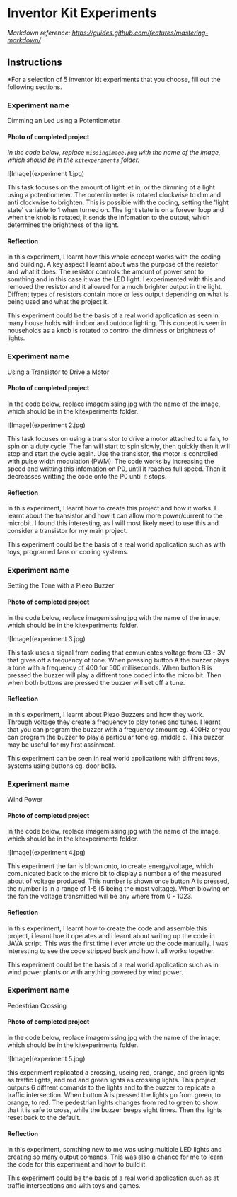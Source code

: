 # Inventor Kit Experiments

*Markdown reference: https://guides.github.com/features/mastering-markdown/*

## Instructions ##

*For a selection of 5 inventor kit experiments that you choose, fill out the following sections.

### Experiment name ###

Dimming an Led using a Potentiometer

#### Photo of completed project ####
*In the code below, replace `missingimage.png` with the name of the image, which should be in the `kitexperiments` folder.*

![Image](experiment 1.jpg) 

This task focuses on the amount of light let in, or the dimming of a light using a potentiometer. The potentiometer is rotated clockwise to dim and anti clockwise to brighten. This is possible with the coding, setting the 'light state' variable to 1 when turned on. The light state is on a forever loop and when the knob is rotated, it sends the infomation to the output, which determines the brightness of the light. 

#### Reflection ####

In this experiment, I learnt how this whole concept works with the coding and building. A key aspect I learnt about was the purpose of the resistor and what it does. The resistor controls the amount of power sent to somthing and in this case it was the LED light. I experimented with this and removed the resistor and it allowed for a much brighter output in the light. Diffrent types of resistors contain more or less output depending on what is being used and what the project it. 

This experiment could be the basis of a real world application as seen in many house holds with indoor and outdoor lighting. This concept is seen in households as a knob is rotated to control the dimness or brightness of lights.  

### Experiment name ###

Using a Transistor to Drive a Motor

#### Photo of completed project ####
In the code below, replace imagemissing.jpg with the name of the image, which should be in the kitexperiments folder.

![Image](experiment 2.jpg)

This task focuses on using a transistor to drive a motor attached to a fan, to spin on a duty cycle. The fan will start to spin slowly, then quickly then it will stop and start the cycle again. Use the transistor, the motor is controlled with pulse width modulation (PWM). The code works by increasing the speed and writting this infomation on P0, until it reaches full speed. Then it decreasses writting the code onto the P0 until it stops. 

#### Reflection ####

In this experiment, I learnt how to create this project and how it works. I learnt about the transistor and how it can allow more power/current to the microbit. I found this interesting, as I will most likely need to use this and consider a transistor for my main project.  

This experiment could be the basis of a real world application such as with toys, programed fans or cooling systems. 

### Experiment name ###

Setting the Tone with a Piezo Buzzer

#### Photo of completed project ####
In the code below, replace imagemissing.jpg with the name of the image, which should be in the kitexperiments folder.

![Image](experiment 3.jpg)

This task uses a signal from coding that comunicates voltage from 03 - 3V that gives off a frequency of tone. When pressing button A the buzzer plays a tone with a frequency of 400 for 500 milliseconds. When button B is pressed the buzzer will play a diffrent tone coded into the micro bit. Then when both buttons are pressed the buzzer will set off a tune.

#### Reflection ####

In this experiment, I learnt about Piezo Buzzers and how they work. Through voltage they create a frequency to play tones and tunes. I learnt that you can program the buzzer with a frequency amount eg. 400Hz or you can program the buzzer to play a particular tone eg. middle c. This buzzer may be useful for my first assinment. 

This experiment can be seen in real world applications with diffrent toys, systems using buttons eg. door bells.

### Experiment name ###

Wind Power

#### Photo of completed project ####
In the code below, replace imagemissing.jpg with the name of the image, which should be in the kitexperiments folder.

![Image](experiment 4.jpg)

This experiment the fan is blown onto, to create energy/voltage, which comunicated back to the micro bit to display a number a of the measured about of voltage produced. This number is shown once button A is pressed, the number is in a range of 1-5 (5 being the most voltage). When blowing on the fan the voltage transmitted will be any where from 0 - 1023. 

#### Reflection ####

In this experiment, I learnt how to create the code and assemble this project, i learnt hoe it operates and i learnt about writing up the code in JAVA script. This was the first time i ever wrote uo the code manually. I was interesting to see the code stripped back and how it all works together. 

This experiment could be the basis of a real world application such as in wind power plants or with anything powered by wind power. 

### Experiment name ###

Pedestrian Crossing

#### Photo of completed project ####
In the code below, replace imagemissing.jpg with the name of the image, which should be in the kitexperiments folder.

![Image](experiment 5.jpg)

this experiment replicated a crossing, useing red, orange, and green lights as traffic lights, and red and green lights as crossing lights. This project outputs 6 diffrent comands to the lights and to the buzzer to replicate a traffic intersection. When button A is pressed the lights go from green, to orange, to red. The pedestrian lights changes from red to green to show that it is safe to cross, while the buzzer beeps eight times. Then the lights reset back to the default. 

#### Reflection ####

In this experiment, somthing new to me was using multiple LED lights and creating so many output comands. This was also a chance for me to learn the code for this experiment and how to build it. 

This experiment could be the basis of a real world application such as at traffic intersections and with toys and games.

